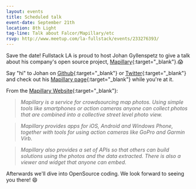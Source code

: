 ```yaml
---
layout: events
title: Scheduled talk
event-date: September 21th
location: 8th Light
tag-line: Talk about Falcor/Mapillary/etc
rsvp: http://www.meetup.com/la-fullstack/events/233276393/
---
```


Save the date! Fullstack LA is proud to host Johan Gyllenspetz to give a talk about his company's open source project, [Mapillary](https://www.mapillary.com/){:target="_blank"}.😱

Say "hi" to Johan on [Github](https://github.com/gyllen){:target="_blank"} or [Twitter](https://twitter.com/gyllen){:target="_blank"} and check out his [Mapillary page](https://www.mapillary.com/app/user/gyllen){:target="_blank"} while you're at it.

From the [Mapillary Website](https://www.mapillary.com/press){:target="_blank"}:

>*Mapillary is a service for crowdsourcing map photos. Using simple tools like smartphones or action cameras anyone can collect photos that are combined into a collective street level photo view.*

>*Mapillary provides apps for iOS, Android and Windows Phone, together with tools for using action cameras like GoPro and Garmin Virb.*

>*Mapillary also provides a set of APIs so that others can build solutions using the photos and the data extracted. There is also a viewer and widget that anyone can embed.*

Afterwards we'll dive into OpenSource coding. We look forward to seeing you there! 😄

